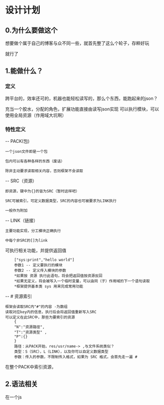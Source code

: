 # 设计计划
## 0.为什么要做这个
想要做个属于自己的博客与众不同一些，就首先整了这么个轮子，存粹好玩

就行了
## 1.能做什么？
### 定义
跨平台的，效率还可的，机器也能轻松读写的，那么个东西，能跑起来的json？

充当一个胶水，分配的角色，扩展功能直接由读写json实现
可以执行模块，可以使用全局资源（作用域大坑啊）
### 特性定义
-- PACK(包)

    一个json文件即是一个包

    包内可以有各种各样的东西（废话）

    除非主动要求读取相关内容，否则框架不会读取

-- SRC（资源）

    即资源，键中为{}的皆为SRC（暂时这样吧）

    SRC可被索引，可定义数据类型，SRC的内容也可被要求为LINK执行

    一般作为附加

-- LINK（链接）

    主要功能实现，分工模块正确执行

    中每个非SRC的[]为link


可执行相关功能，并提供返回值

        ["sys:print","hello world"]
        参数1 -- 定义要执行的模块
        参数2 -- 定义传入模块的参数
        *如果按 资源 执行此语句，将会把返回值按资源反回
        *如果无定义，将会被写入一个临时变量，可以由同（子）作用域的下一个语句读取
        *框架提供基本类 sys 用来完成常用功能

-- # 资源索引

    框架会读取SRC内"#"的内容 -为数组
    读取对应key内的信息，执行后会将返回值重新写入SRC
    可以定义在此SRC中，那些为要索引的资源
        {
        "N":"资源路径",
        "T":"资源类型" ,
        "P":{}   
        }
        路径：从PACK开始，res/usr/name-> ,与文件系统类似？
        类型：S（SRC），L（LINK），以及你可以自定义数据类型
        参数：传入的参数，不限制传入格式，如果为 SRC 格式，会首先走一遍 # 

在整个PACK中索引资源，
## 2.语法相关
在一个js